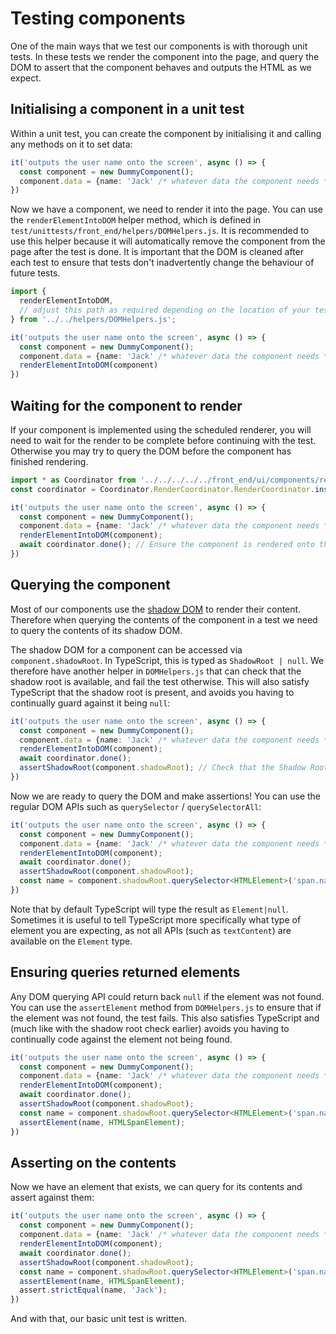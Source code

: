 # Testing components

One of the main ways that we test our components is with thorough unit tests. In these tests we render the component into the page, and query the DOM to assert that the component behaves and outputs the HTML as we expect.

## Initialising a component in a unit test

Within a unit test, you can create the component by initialising it and calling any methods on it to set data:

```ts
it('outputs the user name onto the screen', async () => {
  const component = new DummyComponent();
  component.data = {name: 'Jack' /* whatever data the component needs */}
})
```

Now we have a component, we need to render it into the page. You can use the `renderElementIntoDOM` helper method, which is defined in `test/unittests/front_end/helpers/DOMHelpers.js`. It is recommended to use this helper because it will automatically remove the component from the page after the test is done. It is important that the DOM is cleaned after each test to ensure that tests don't inadvertently change the behaviour of future tests.

```ts
import {
  renderElementIntoDOM,
  // adjust this path as required depending on the location of your test file
} from '../../helpers/DOMHelpers.js';

it('outputs the user name onto the screen', async () => {
  const component = new DummyComponent();
  component.data = {name: 'Jack' /* whatever data the component needs */}
  renderElementIntoDOM(component)
})
```

## Waiting for the component to render

If your component is implemented using the scheduled renderer, you will need to wait for the render to be complete before continuing with the test. Otherwise you may try to query the DOM before the component has finished rendering.

```ts
import * as Coordinator from '../../../../../front_end/ui/components/render_coordinator/render_coordinator.js';
const coordinator = Coordinator.RenderCoordinator.RenderCoordinator.instance();

it('outputs the user name onto the screen', async () => {
  const component = new DummyComponent();
  component.data = {name: 'Jack' /* whatever data the component needs */}
  renderElementIntoDOM(component);
  await coordinator.done(); // Ensure the component is rendered onto the page.
})
```

## Querying the component

Most of our components use the [shadow DOM](https://developer.mozilla.org/en-US/docs/Web/API/Web_components/Using_shadow_DOM) to render their content. Therefore when querying the contents of the component in a test we need to query the contents of its shadow DOM.

The shadow DOM for a component can be accessed via `component.shadowRoot`. In TypeScript, this is typed as `ShadowRoot | null`. We therefore have another helper in `DOMHelpers.js` that can check that the shadow root is available, and fail the test otherwise. This will also satisfy TypeScript that the shadow root is present, and avoids you having to continually guard against it being `null`:

```ts
it('outputs the user name onto the screen', async () => {
  const component = new DummyComponent();
  component.data = {name: 'Jack' /* whatever data the component needs */}
  renderElementIntoDOM(component);
  await coordinator.done();
  assertShadowRoot(component.shadowRoot); // Check that the Shadow Root exists.
})
```

Now we are ready to query the DOM and make assertions! You can use the regular DOM APIs such as `querySelector` / `querySelectorAll`:

```ts
it('outputs the user name onto the screen', async () => {
  const component = new DummyComponent();
  component.data = {name: 'Jack' /* whatever data the component needs */}
  renderElementIntoDOM(component);
  await coordinator.done();
  assertShadowRoot(component.shadowRoot);
  const name = component.shadowRoot.querySelector<HTMLElement>('span.name');
})
```

Note that by default TypeScript will type the result as `Element|null`. Sometimes it is useful to tell TypeScript more specifically what type of element you are expecting, as not all APIs (such as `textContent`) are available on the `Element` type.

## Ensuring queries returned elements

Any DOM querying API could return back `null` if the element was not found. You can use the `assertElement` method from `DOMHelpers.js` to ensure that if the element was not found, the test fails. This also satisfies TypeScript and (much like with the shadow root check earlier) avoids you having to continually code against the element not being found.


```ts
it('outputs the user name onto the screen', async () => {
  const component = new DummyComponent();
  component.data = {name: 'Jack' /* whatever data the component needs */}
  renderElementIntoDOM(component);
  await coordinator.done();
  assertShadowRoot(component.shadowRoot);
  const name = component.shadowRoot.querySelector<HTMLElement>('span.name');
  assertElement(name, HTMLSpanElement);
})
```

## Asserting on the contents

Now we have an element that exists, we can query for its contents and assert against them:

```ts
it('outputs the user name onto the screen', async () => {
  const component = new DummyComponent();
  component.data = {name: 'Jack' /* whatever data the component needs */}
  renderElementIntoDOM(component);
  await coordinator.done();
  assertShadowRoot(component.shadowRoot);
  const name = component.shadowRoot.querySelector<HTMLElement>('span.name');
  assertElement(name, HTMLSpanElement);
  assert.strictEqual(name, 'Jack');
})
```

And with that, our basic unit test is written.
